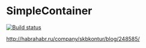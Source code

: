 SimpleContainer
===============

[![Build status](https://ci.appveyor.com/api/projects/status/g53sckiver0pm194?svg=true)](https://ci.appveyor.com/project/halex2005/simple-container)

http://habrahabr.ru/company/skbkontur/blog/248585/

